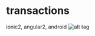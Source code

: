 # transactions
ionic2, angular2, android
![alt tag](http://storage7.static.itmages.com/i/16/1223/h_1482502440_8687236_47975c53ee.png)
